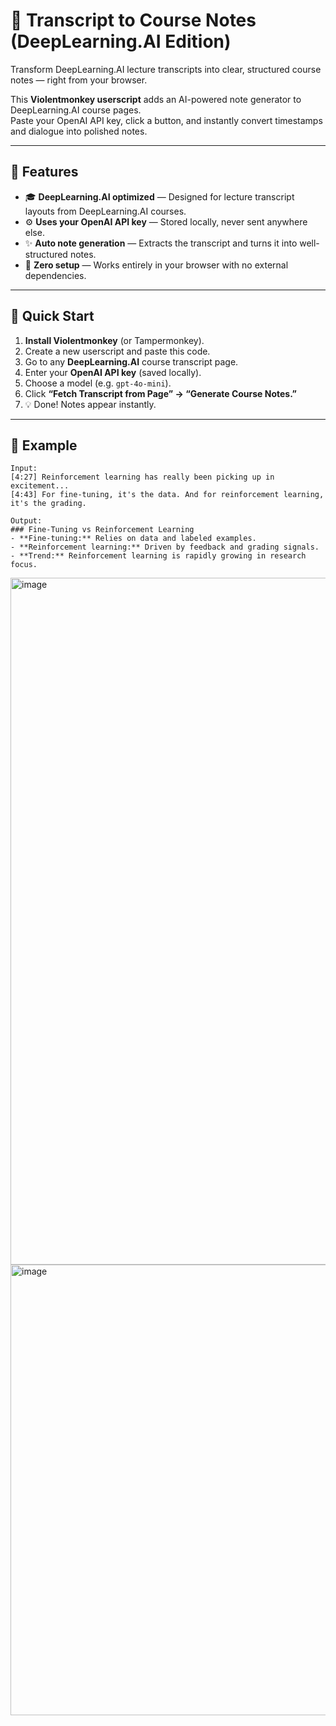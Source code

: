 # 🧠 Transcript to Course Notes (DeepLearning.AI Edition)

Transform DeepLearning.AI lecture transcripts into clear, structured course notes — right from your browser.

This **Violentmonkey userscript** adds an AI-powered note generator to DeepLearning.AI course pages.  
Paste your OpenAI API key, click a button, and instantly convert timestamps and dialogue into polished notes.

---

## 🚀 Features
- 🎓 **DeepLearning.AI optimized** — Designed for lecture transcript layouts from DeepLearning.AI courses.  
- ⚙️ **Uses your OpenAI API key** — Stored locally, never sent anywhere else.  
- ✨ **Auto note generation** — Extracts the transcript and turns it into well-structured notes.  
- 🧩 **Zero setup** — Works entirely in your browser with no external dependencies.

---

## 🧰 Quick Start
1. **Install Violentmonkey** (or Tampermonkey).  
2. Create a new userscript and paste this code.  
3. Go to any **DeepLearning.AI** course transcript page.  
4. Enter your **OpenAI API key** (saved locally).  
5. Choose a model (e.g. `gpt-4o-mini`).  
6. Click **“Fetch Transcript from Page” → “Generate Course Notes.”**  
7. 💡 Done! Notes appear instantly.

---

## 🧠 Example
```text
Input:
[4:27] Reinforcement learning has really been picking up in excitement...
[4:43] For fine-tuning, it's the data. And for reinforcement learning, it's the grading.

Output:
### Fine-Tuning vs Reinforcement Learning
- **Fine-tuning:** Relies on data and labeled examples.  
- **Reinforcement learning:** Driven by feedback and grading signals.  
- **Trend:** Reinforcement learning is rapidly growing in research focus.
```

<img width="835" height="1099" alt="image" src="https://github.com/user-attachments/assets/5ae7a080-57dd-4d14-9cb9-76af0566ae88" />
<img width="816" height="721" alt="image" src="https://github.com/user-attachments/assets/2921003e-0e1a-490f-8b1b-65d9b0b72038" />
